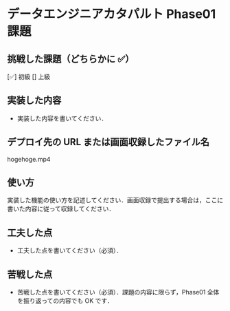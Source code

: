 # データエンジニアカタパルト Phase01 課題

## 挑戦した課題（どちらかに ✅）

[✅] 初級
[] 上級

## 実装した内容

- 実装した内容を書いてください．

## デプロイ先の URL または画面収録したファイル名

hogehoge.mp4

## 使い方

実装した機能の使い方を記述してください．画面収録で提出する場合は，ここに書いた内容に従って収録してください．

## 工夫した点

- 工夫した点を書いてください（必須）．

## 苦戦した点

- 苦戦した点を書いてください（必須）．課題の内容に限らず，Phase01 全体を振り返っての内容でも OK です．
